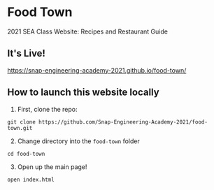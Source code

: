 # Food Town

2021 SEA Class Website: Recipes and Restaurant Guide

## It's Live!

https://snap-engineering-academy-2021.github.io/food-town/

## How to launch this website locally

1. First, clone the repo:

`git clone https://github.com/Snap-Engineering-Academy-2021/food-town.git`

2. Change directory into the `food-town` folder

`cd food-town`

3. Open up the main page!

`open index.html`
